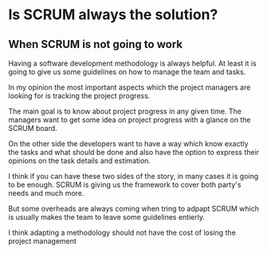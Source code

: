# Is SCRUM always the solution?
## When SCRUM is not going to work


Having a software development methodology is always helpful. At least it is going to give us some guidelines on how to manage the team and tasks.

In my opinion the most important aspects which the project managers are looking for is tracking the project progress.

The main goal is to know about project progress in any given time. The managers want to get some idea on project progress with a glance on the SCRUM board.

On the other side the developers want to have a way which know exactly the tasks and what should be done and also have the option to express their opinions on the task details and estimation.

I think if you can have these two sides of the story, in many cases it is going to be enough. SCRUM is giving us the framework to cover both party's needs and much more.

But some overheads are always coming when tring to adpapt SCRUM which is usually makes the team to leave some guidelines entierly.

I think adapting a methodology should not have the cost of losing the project management 